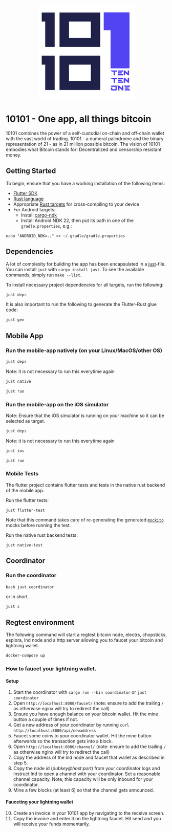 <p align="center">
  <img height="300" src="./logos/logo.png">
</p>

# 10101 - One app, all things bitcoin

10101 combines the power of a self-custodial on-chain and off-chain wallet with the vast world of trading. 10101 - a numeral palindrome and the binary representation of 21 - as in 21 million possible bitcoin. The vision of 10101 embodies what Bitcoin stands for: Decentralized and censorship resistant money.

## Getting Started

To begin, ensure that you have a working installation of the following items:

- [Flutter SDK](https://docs.flutter.dev/get-started/install)
- [Rust language](https://rustup.rs/)
- Appropriate [Rust targets](https://rust-lang.github.io/rustup/cross-compilation.html) for cross-compiling to your device
- For Android targets:
  - Install [cargo-ndk](https://github.com/bbqsrc/cargo-ndk#installing)
  - Install Android NDK 22, then put its path in one of the `gradle.properties`, e.g.:

```
echo "ANDROID_NDK=.." >> ~/.gradle/gradle.properties
```

## Dependencies

A lot of complexity for building the app has been encapsulated in a [just](justfile)-file.
You can install `just` with `cargo install just`.
To see the available commands, simply run `make --list`.

To install necessary project dependencies for all targets, run the following:

```sh
just deps
```

It is also important to run the following to generate the Flutter-Rust glue code:

```sh
just gen
```

## Mobile App

### Run the mobile-app natively (on your Linux/MacOS/other OS)

```bash
just deps
```

Note: it is not necessary to run this everytime again

```bash
just native
```

```bash
just run
```

### Run the mobile-app on the iOS simulator

Note: Ensure that the iOS simulator is running on your machine so it can be selected as target.

```bash
just deps
```

Note: it is not necessary to run this everytime again

```bash
just ios
```

```bash
just run
```

### Mobile Tests

The flutter project contains flutter tests and tests in the native rust backend of the mobile app.

Run the flutter tests:

```
just flutter-test
```

Note that this command takes care of re-generating the generated [`mockito`](https://pub.dev/packages/mockito) mocks before running the test.

Run the native rust backend tests:

```
just native-test
```

## Coordinator

### Run the coordinator

`bash just coordinator`

or in short

```bash
just c
```

## Regtest environment

The following command will start a regtest bitcoin node, electrs, chopsticks, esplora, lnd node and a http server allowing you to faucet your bitcoin and lightning wallet.

```bash
docker-compose up
```

### How to faucet your lightning wallet.

#### Setup

1. Start the coordinator with `cargo run --bin coordinator` or `just coordinator`
2. Open `http://localhost:8080/faucet/` (note: ensure to add the trailing `/` as otherwise nginx will try to redirect the call)
3. Ensure you have enough balance on your bitcoin wallet. Hit the mine button a couple of times if not.
4. Get a new address of your coordinator by running `curl http://localhost:8000/api/newaddress`
5. Faucet some coins to your coordinator wallet. Hit the mine button afterwards so the transaction gets into a block.
6. Open `http://localhost:8080/channel/` (note: ensure to add the trailing `/` as otherwise nginx will try to redirect the call)
7. Copy the address of the lnd node and faucet that wallet as described in step 5.
8. Copy the node id (_pubkey@host:port_) from your coordinator logs and instruct lnd to open a channel with your coordinator. Set a reasonable channel capacity. Note, this capacity will be only inbound for your coordinator.
9. Mine a few blocks (at least 6) so that the channel gets announced.

#### Fauceting your lightning wallet

10. Create an invoice in your 10101 app by navigating to the receive screen.
11. Copy the invoice and enter it on the lightning faucet. Hit send and you will receive your funds momentarily.
